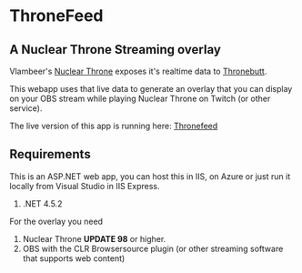 # ThroneFeed

## A Nuclear Throne Streaming overlay

Vlambeer's [Nuclear Throne](http://nuclearthrone.com/) exposes it's realtime data to [Thronebutt](http://thronebutt.com).

This webapp uses that live data to generate an overlay that you can display on your OBS stream while playing Nuclear Throne on Twitch (or other service).

The live version of this app is running here: [Thronefeed](thronefeed.azurewebsites.net)

## Requirements

This is an ASP.NET web app, you can host this in IIS, on Azure or just run it locally from
Visual Studio in IIS Express.

1. .NET 4.5.2

For the overlay you need

1. Nuclear Throne **UPDATE 98** or higher.
2. OBS with the CLR Browsersource plugin (or other streaming software that supports web content)
